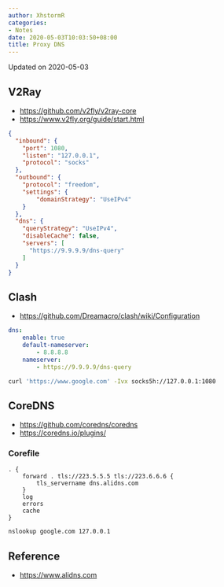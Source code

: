 ```yaml
---
author: XhstormR
categories:
- Notes
date: 2020-05-03T10:03:50+08:00
title: Proxy DNS
---
```


<!--more-->

Updated on 2020-05-03

## V2Ray
* https://github.com/v2fly/v2ray-core
* https://www.v2fly.org/guide/start.html

```json
{
  "inbound": {
    "port": 1080,
    "listen": "127.0.0.1",
    "protocol": "socks"
  },
  "outbound": {
    "protocol": "freedom",
    "settings": {
        "domainStrategy": "UseIPv4"
    }
  },
  "dns": {
    "queryStrategy": "UseIPv4",
    "disableCache": false,
    "servers": [
      "https://9.9.9.9/dns-query"
    ]
  }
}
```

## Clash
* https://github.com/Dreamacro/clash/wiki/Configuration

```yaml
dns:
    enable: true
    default-nameserver:
        - 8.8.8.8
    nameserver:
        - https://9.9.9.9/dns-query
```

```bash
curl 'https://www.google.com' -Ivx socks5h://127.0.0.1:1080
```

## CoreDNS
* https://github.com/coredns/coredns
* https://coredns.io/plugins/

### Corefile
```
. {
    forward . tls://223.5.5.5 tls://223.6.6.6 {
        tls_servername dns.alidns.com
    }
    log
    errors
    cache
}
```

```bash
nslookup google.com 127.0.0.1
```

## Reference
* https://www.alidns.com
